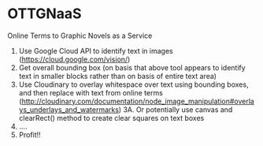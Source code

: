 # OTTGNaaS
Online Terms to Graphic Novels as a Service

1. Use Google Cloud API to identify text in images (https://cloud.google.com/vision/)
2. Get overall bounding box (on basis that above tool appears to identify text in smaller blocks rather than on basis of entire text area)
3. Use Cloudinary to overlay whitespace over text using bounding boxes, and then replace with text from online terms (http://cloudinary.com/documentation/node_image_manipulation#overlays_underlays_and_watermarks)
3A. Or potentially use canvas and clearRect() method to create clear squares on text boxes
4. ....
5. Profit!!
